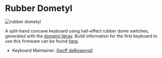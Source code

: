 # Rubber Dometyl

![rubber dometyl](https://raw.githubusercontent.com/geoffder/dometyl-keyboard/main/things/boards/niztyl/images/topless.jpg)

A split-hand concave keyboard using hall-effect rubber dome switches, generated
with the [dometyl libray](https://github.com/geoffder/dometyl-keyboard). Build
information for the first keyboard to use this firmware can be found
[here](https://github.com/geoffder/dometyl-keyboard/tree/main/things/boards/niztyl).

* Keyboard Maintainer: [Geoff deRosenroll](https://github.com/geoffder)
